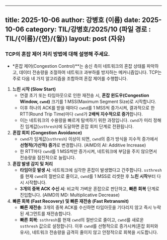  ---
 title: 2025-10-06
 author: 강병호 (이름)
 date: 2025-10-06
 category: TIL/강병호/2025/10 (파일 경로 : TIL/{이름}/{연}/{월})
 layout: post (자유)
 ---

### TCP의 혼잡 제어 처리 방법에 대해 설명해 주세요.

- *혼잡 제어(Congestion Control)**는 송신 측이 네트워크의 혼잡 상태를 파악하고, 데이터 전송량을 조절하여 네트워크 과부하를 방지하는 메커니즘입니다. TCP는 주로 다음 네 가지 알고리즘을 조합하여 혼잡 제어를 수행합니다.
1. **느린 시작 (Slow Start)**
    - 연결 초기 또는 타임아웃으로 인한 재전송 시, **혼잡 윈도우(Congestion Window, `cwnd`)** 크기를 1 MSS(Maximum Segment Size)로 시작합니다.
    - 이후 하나의 ACK를 받을 때마다 `cwnd`를 1 MSS씩 증가시켜, 결과적으로 한 RTT(Round Trip Time)마다 `cwnd`가 **2배씩 지수적으로 증가**합니다.
    - 이는 네트워크의 수용량을 빠르게 탐색하기 위한 과정입니다. `cwnd`가 미리 정해진 임계값(`ssthresh`)에 도달하면 혼잡 회피 단계로 전환됩니다.
2. **혼잡 회피 (Congestion Avoidance)**
    - `cwnd`가 임계값(`ssthresh`) 이상이 되면, `cwnd`의 증가 방식을 지수적 증가에서 **선형적(가산적) 증가**로 변경합니다. (AIMD의 AI: Additive Increase)
    - 한 RTT마다 `cwnd`를 1 MSS씩만 증가시켜, 네트워크에 부담을 주지 않으면서 전송량을 점진적으로 늘립니다.
3. **혼잡 발생 감지 및 처리**
    - **타임아웃 발생 시**: 네트워크에 심각한 혼잡이 발생했다고 간주합니다. `ssthresh`를 현재 `cwnd`의 절반으로 줄이고, `cwnd`를 1 MSS로 리셋한 후 **느린 시작**부터 다시 시작합니다.
    - **3개의 중복 ACK 수신 시**: 비교적 가벼운 혼잡으로 판단하고, **빠른 회복** 단계로 진입합니다. (AIMD의 MD: Multiplicative Decrease)
4. **빠른 회복 (Fast Recovery) 및 빠른 재전송 (Fast Retransmit)**
    - **빠른 재전송**: 3개의 중복 ACK를 수신하면 타임아웃을 기다리지 않고 즉시 누락된 세그먼트를 재전송합니다.
    - **빠른 회복**: `ssthresh`를 현재 `cwnd`의 절반으로 줄이고, `cwnd`를 새로운 `ssthresh` 값으로 설정합니다. 이후 `cwnd`를 선형적으로 증가시켜(혼잡 회피와 유사), 네트워크 전송량을 급격히 줄이지 않고 안정적으로 회복을 시도합니다.
